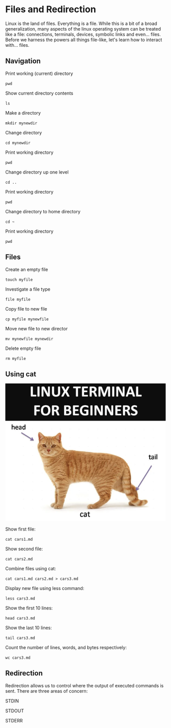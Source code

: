 # Files and Redirection

Linux is the land of files. Everything is a file. While this is a bit of a broad generalization, many aspects of the linux operating system can be treated like a file: connections, terminals, devices, symbolic links and even... files. Before we harness the powers all things file-like, let's learn how to interact with... files.

## Navigation

Print working (current) directory

`pwd`

Show current directory contents

`ls`

Make a directory

`mkdir mynewdir`

Change directory

`cd mynewdir`

Print working directory

`pwd`

Change directory up one level

`cd ..`

Print working directory

`pwd`

Change directory to home directory

`cd ~`

Print working directory

`pwd`


## Files

Create an empty file

`touch myfile`

Investigate a file type

`file myfile`

Copy file to new file

`cp myfile mynewfile`

Move new file to new director

`mv mynewfile mynewdir`

Delete empty file

`rm myfile`

## Using cat 

![](assets/cat.png)

Show first file:

`cat cars1.md`

Show second file:

`cat cars2.md`

Combine files using cat:

`cat cars1.md cars2.md > cars3.md`

Display new file using less command:

`less cars3.md`

Show the first 10 lines:

`head cars3.md`

Show the last 10 lines:

`tail cars3.md`

Count the number of lines, words, and bytes respectively:

`wc cars3.md`

## Redirection

Redirection allows us to control where the output of executed commands is sent. There are three areas of concern:

STDIN

STDOUT 

STDERR

